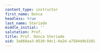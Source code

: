 ```yaml
---
content_type: instructor
first_name: Donca
headless: true
last_name: Steriade
middle_initial: ''
salutation: Prof.
title: Prof. Donca Steriade
uid: 3a860aa3-0530-94c1-9a2d-a7504d4b3101
---
```

